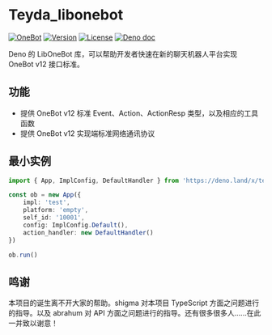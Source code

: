 # Teyda_libonebot

[![OneBot](https://img.shields.io/badge/OneBot-12-black)](https://12.onebot.dev/)
[![Version](https://img.shields.io/github/v/tag/teyda/teyda_libonebot.svg)](https://github.com/teyda/teyda_libonebot/releases)
[![License](https://img.shields.io/github/license/teyda/teyda_libonebot)](https://github.com/teyda/teyda_libonebot/blob/main/LICENSE)
[![Deno doc](https://doc.deno.land/badge.svg)](https://doc.deno.land/https://deno.land/x/teyda_libonebot/src/mod.ts)

Deno 的 LibOneBot 库，可以帮助开发者快速在新的聊天机器人平台实现 OneBot v12 接口标准。

## 功能

- 提供 OneBot v12 标准 Event、Action、ActionResp 类型，以及相应的工具函数
- 提供 OneBot v12 实现端标准网络通讯协议

## 最小实例

```ts
import { App, ImplConfig, DefaultHandler } from 'https://deno.land/x/teyda_libonebot@0.3.0/src/mod.ts'

const ob = new App({
    impl: 'test',
    platform: 'empty',
    self_id: '10001',
    config: ImplConfig.Default(),
    action_handler: new DefaultHandler()
})

ob.run()
```

## 鸣谢

本项目的诞生离不开大家的帮助。shigma 对本项目 TypeScript 方面之问题进行的指导。以及 abrahum 对 API 方面之问题进行的指导。还有很多很多人......在此一并致以谢意！
